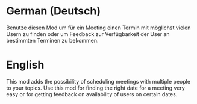 # German (Deutsch)
Benutze diesen Mod um für ein Meeting einen Termin mit möglichst vielen Usern zu finden oder um Feedback zur Verfügbarkeit der User an bestimmten Terminen zu bekommen.

# English
This mod adds the possibility of scheduling meetings with multiple people to your topics.
Use this mod for finding the right date for a meeting very easy or for getting feedback on availability of users on certain dates.
